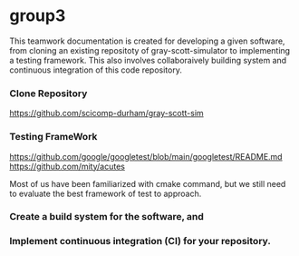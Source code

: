 # group3
This teamwork documentation is created for developing a given software, from cloning an existing repositoty of gray-scott-simulator to implementing a testing framework. This also involves collaboraively building system and continuous integration of this code repository.


### Clone Repository
https://github.com/scicomp-durham/gray-scott-sim

### Testing FrameWork
https://github.com/google/googletest/blob/main/googletest/README.md
https://github.com/mity/acutes

Most of us have been familiarized with cmake command, but
we still need to evaluate the best framework of test to approach.



### Create a build system for the software, and





### Implement continuous integration (CI) for your repository.

